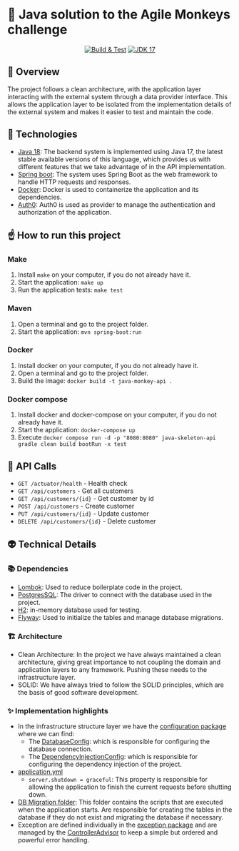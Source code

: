 <h1>
  🐒 Java solution to the Agile Monkeys challenge
</h1>

<p style="text-align:center;">
  <a href="https://github.com/santigamo/monkeys-challenge/actions/workflows/maven.yml"><img src="https://github.com/santigamo/monkeys-challenge/actions/workflows/maven.yml/badge.svg" alt="Build & Test" /></a>
  <a href="#"><img src="https://img.shields.io/static/v1?label=JDK&message=17&color=blueviolet" alt="JDK 17"/></a>
</p>

## 👀 Overview
The project follows a clean architecture, with the application layer interacting with the external system through a data provider interface. This allows the application layer to be isolated from the implementation details of the external system and makes it easier to test and maintain the code.

## 🤖 Technologies
- [Java 18](https://openjdk.java.net/projects/jdk/18/): The backend system is implemented using Java 17, the latest stable available versions of this language, which provides us with different features that we take advantage of in the API implementation.
- [Spring boot](https://spring.io/projects/spring-boot): The system uses Spring Boot as the web framework to handle HTTP requests and responses.
- [Docker](https://www.docker.com/): Docker is used to containerize the application and its dependencies.
- [Auth0](https://auth0.com/): Auth0 is used as provider to manage the authentication and authorization of the application.



## ☝️ How to run this project
### ️Make
1. Install `make` on your computer, if you do not already have it.
2. Start the application: `make up`
3. Run the application tests: `make test`

### Maven
1. Open a terminal and go to the project folder.
2. Start the application: `mvn spring-boot:run`

### Docker
1. Install docker on your computer, if you do not already have it.
2. Open a terminal and go to the project folder.
3. Build the image: `docker build -t java-monkey-api .`

### Docker compose
1. Install docker and docker-compose on your computer, if you do not already have it.
2. Start the application: `docker-compose up`
3. Execute `docker compose run -d -p "8080:8080" java-skeleton-api gradle clean build bootRun -x test`

## 🎯 API Calls
- `GET /actuator/health` - Health check
- `GET /api/customers` - Get all customers
- `GET /api/customers/{id}` - Get customer by id
- `POST /api/customers` - Create customer
- `PUT /api/customers/{id}` - Update customer
- `DELETE /api/customers/{id}` - Delete customer

## 👽 Technical Details
### 📚 Dependencies
- [Lombok](https://projectlombok.org/): Used to reduce boilerplate code in the project.
- [PostgresSQL](https://www.postgresql.org/): The driver to connect with the database used in the project.
- [H2](https://www.h2database.com/): in-memory database used for testing.
- [Flyway](https://flywaydb.org/): Used to initialize the tables and manage database migrations.

### 🏗️ Architecture
- Clean Architecture: In the project we have always maintained a clean architecture, giving great importance to not coupling the domain and application layers to any framework. Pushing these needs to the infrastructure layer.
- SOLID: We have always tried to follow the SOLID principles, which are the basis of good software development.

### ✨ Implementation highlights
- In the infrastructure structure layer we have the [configuration package](src/main/java/com/monkeys/challenge/customer/infrastructure/configuration) where we can find:
    - The [DatabaseConfig](src/main/java/com/monkeys/challenge/customer/infrastructure/configuration/DatabaseConfig.java): which is responsible for configuring the database connection.
    - The [DependencyInjectionConfig](src/main/java/com/monkeys/challenge/customer/infrastructure/configuration/DependencyInjectionConfig.java): which is responsible for configuring the dependency injection of the project.
- [application.yml](src/main/resources/application.properties)
    - `server.shutdown = graceful`: This property is responsible for allowing the application to finish the current requests before shutting down.
- [DB Migration folder](src/main/resources/db/migration): This folder contains the scripts that are executed when the application starts. Are responsible for creating the tables in the database if they do not exist and migrating the database if necessary.
- Exception are defined individually in the [exception package](src/main/java/com/monkeys/challenge/customer/exceptions) and are managed by the [ControllerAdvisor](src/main/java/com/monkeys/challenge/customer/infrastructure/exceptions/ControllerAdvisor.java) to keep a simple but ordered and powerful error handling.
